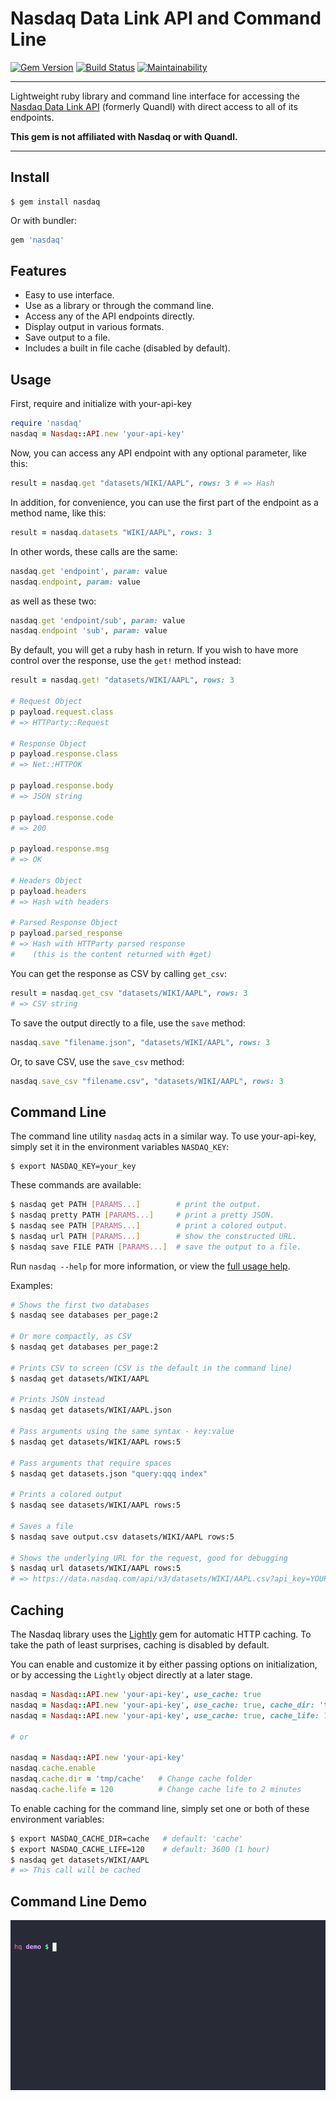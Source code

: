 # Nasdaq Data Link API and Command Line

[![Gem Version](https://badge.fury.io/rb/nasdaq.svg)](https://badge.fury.io/rb/nasdaq)
[![Build Status](https://github.com/DannyBen/nasdaq/workflows/Test/badge.svg)](https://github.com/DannyBen/nasdaq/actions?query=workflow%3ATest)
[![Maintainability](https://api.codeclimate.com/v1/badges/1d68eed3be3481f48066/maintainability)](https://codeclimate.com/github/DannyBen/nasdaq/maintainability)

---

Lightweight ruby library and command line interface for accessing the 
[Nasdaq Data Link API][1] (formerly Quandl) with direct access to all of its
endpoints.

**This gem is not affiliated with Nasdaq or with Quandl.**

---

## Install

```
$ gem install nasdaq
```

Or with bundler:

```ruby
gem 'nasdaq'
```


## Features

* Easy to use interface.
* Use as a library or through the command line.
* Access any of the API endpoints directly.
* Display output in various formats.
* Save output to a file.
* Includes a built in file cache (disabled by default).


## Usage

First, require and initialize with your-api-key

```ruby
require 'nasdaq'
nasdaq = Nasdaq::API.new 'your-api-key'
```

Now, you can access any API endpoint with any optional parameter, like
this:

```ruby
result = nasdaq.get "datasets/WIKI/AAPL", rows: 3 # => Hash
```

In addition, for convenience, you can use the first part of the endpoint as
a method name, like this:

```ruby
result = nasdaq.datasets "WIKI/AAPL", rows: 3
```

In other words, these calls are the same:

```ruby
nasdaq.get 'endpoint', param: value
nasdaq.endpoint, param: value
```

as well as these two:

```ruby
nasdaq.get 'endpoint/sub', param: value
nasdaq.endpoint 'sub', param: value
```

By default, you will get a ruby hash in return. If you wish to have more 
control over the response, use the `get!` method instead:

```ruby
result = nasdaq.get! "datasets/WIKI/AAPL", rows: 3

# Request Object
p payload.request.class
# => HTTParty::Request

# Response Object
p payload.response.class
# => Net::HTTPOK

p payload.response.body
# => JSON string

p payload.response.code
# => 200

p payload.response.msg
# => OK

# Headers Object
p payload.headers
# => Hash with headers

# Parsed Response Object
p payload.parsed_response
# => Hash with HTTParty parsed response 
#    (this is the content returned with #get)
```

You can get the response as CSV by calling `get_csv`:

```ruby
result = nasdaq.get_csv "datasets/WIKI/AAPL", rows: 3
# => CSV string
```

To save the output directly to a file, use the `save` method:

```ruby
nasdaq.save "filename.json", "datasets/WIKI/AAPL", rows: 3
```

Or, to save CSV, use the `save_csv` method:

```ruby
nasdaq.save_csv "filename.csv", "datasets/WIKI/AAPL", rows: 3
```


## Command Line

The command line utility `nasdaq` acts in a similar way. To use your-api-key,
simply set it in the environment variables `NASDAQ_KEY`:

```
$ export NASDAQ_KEY=your_key
```

These commands are available:

```bash
$ nasdaq get PATH [PARAMS...]        # print the output.  
$ nasdaq pretty PATH [PARAMS...]     # print a pretty JSON.  
$ nasdaq see PATH [PARAMS...]        # print a colored output.  
$ nasdaq url PATH [PARAMS...]        # show the constructed URL.  
$ nasdaq save FILE PATH [PARAMS...]  # save the output to a file.  
```

Run `nasdaq --help` for more information, or view the [full usage help][2].

Examples:

```bash
# Shows the first two databases 
$ nasdaq see databases per_page:2

# Or more compactly, as CSV
$ nasdaq get databases per_page:2

# Prints CSV to screen (CSV is the default in the command line)
$ nasdaq get datasets/WIKI/AAPL

# Prints JSON instead
$ nasdaq get datasets/WIKI/AAPL.json

# Pass arguments using the same syntax - key:value
$ nasdaq get datasets/WIKI/AAPL rows:5

# Pass arguments that require spaces
$ nasdaq get datasets.json "query:qqq index"

# Prints a colored output
$ nasdaq see datasets/WIKI/AAPL rows:5

# Saves a file
$ nasdaq save output.csv datasets/WIKI/AAPL rows:5

# Shows the underlying URL for the request, good for debugging
$ nasdaq url datasets/WIKI/AAPL rows:5
# => https://data.nasdaq.com/api/v3/datasets/WIKI/AAPL.csv?api_key=YOUR_KEY&rows=5
```

## Caching

The Nasdaq library uses the [Lightly][3] gem for automatic HTTP caching.
To take the path of least surprises, caching is disabled by default.

You can enable and customize it by either passing options on 
initialization, or by accessing the `Lightly` object directly at 
a later stage.

```ruby
nasdaq = Nasdaq::API.new 'your-api-key', use_cache: true
nasdaq = Nasdaq::API.new 'your-api-key', use_cache: true, cache_dir: 'tmp'
nasdaq = Nasdaq::API.new 'your-api-key', use_cache: true, cache_life: 120

# or 

nasdaq = Nasdaq::API.new 'your-api-key'
nasdaq.cache.enable
nasdaq.cache.dir = 'tmp/cache'   # Change cache folder
nasdaq.cache.life = 120          # Change cache life to 2 minutes
```

To enable caching for the command line, simply set one or both of 
these environment variables:

```bash
$ export NASDAQ_CACHE_DIR=cache   # default: 'cache'
$ export NASDAQ_CACHE_LIFE=120    # default: 3600 (1 hour)
$ nasdaq get datasets/WIKI/AAPL
# => This call will be cached
```


## Command Line Demo

![Demo](https://raw.githubusercontent.com/DannyBen/nasdaq/master/support/demo/cast.gif "Demo")

[1]: https://docs.data.nasdaq.com/docs/getting-started
[2]: https://github.com/DannyBen/nasdaq/blob/master/lib/nasdaq/docopt.txt
[3]: https://github.com/DannyBen/lightly

